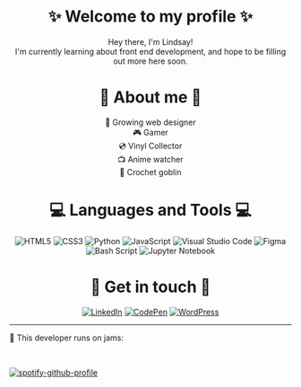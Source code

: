 <h1 align=center>✨ Welcome to my profile ✨</h1>
<p align=center>Hey there, I'm Lindsay!
<br>
I'm currently learning about front end development, and hope to be filling out more here soon.</p>

<h1 align=center>🍑 About me 🍑</h1>
<p align=center>
🌱 Growing web designer
<br>🎮 Gamer
<br>💿 Vinyl Collector
<br>📺 Anime watcher
<br>🧶 Crochet goblin
</p>

<h1 align=center>💻 Languages and Tools 💻</h1>
<div align=center>
  
  ![HTML5](https://img.shields.io/badge/html5-%23E34F26.svg?style=for-the-badge&logo=html5&logoColor=white) 
  ![CSS3](https://img.shields.io/badge/css3-%231572B6.svg?style=for-the-badge&logo=css3&logoColor=white)
  ![Python](https://img.shields.io/badge/python-3670A0?style=for-the-badge&logo=python&logoColor=ffdd54)
  ![JavaScript](https://img.shields.io/badge/javascript-%23323330.svg?style=for-the-badge&logo=javascript&logoColor=%23F7DF1E)
  ![Visual Studio Code](https://img.shields.io/badge/Visual%20Studio%20Code-0078d7.svg?style=for-the-badge&logo=visual-studio-code&logoColor=white)
  ![Figma](https://img.shields.io/badge/figma-%23F24E1E.svg?style=for-the-badge&logo=figma&logoColor=white)
  ![Bash Script](https://img.shields.io/badge/bash_script-%23121011.svg?style=for-the-badge&logo=gnu-bash&logoColor=white)
  ![Jupyter Notebook](https://img.shields.io/badge/jupyter-%23FA0F00.svg?style=for-the-badge&logo=jupyter&logoColor=white)
</div>

<h1 align=center>👋 Get in touch 👋</h1>
<div align=center>
  
  <a href="https://www.linkedin.com/in/lindsaygonshak/">![LinkedIn](https://img.shields.io/badge/linkedin-%230077B5.svg?style=for-the-badge&logo=linkedin&logoColor=white)</a>
  <a href="https://codepen.io/hi-shypeach">![CodePen](https://img.shields.io/badge/Codepen-000000?style=for-the-badge&logo=codepen&logoColor=white)</a>
  <a href="https://lindsaymyportfolio.wordpress.com/">![WordPress](https://img.shields.io/badge/WordPress-%23117AC9.svg?style=for-the-badge&logo=WordPress&logoColor=white)</a>
</div>

---

<p>🎵 This developer runs on jams:</p>
<br>

[![spotify-github-profile](https://spotify-github-profile.kittinanx.com/api/view?uid=grapelemonade&cover_image=true&theme=default&show_offline=false&background_color=121212&interchange=true&bar_color=ff5c7c)](https://spotify-github-profile.kittinanx.com/api/view?uid=grapelemonade&redirect=true)
